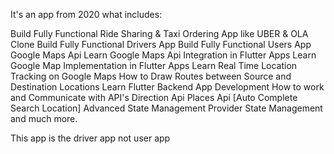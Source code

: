 It's an app from 2020 what includes:

Build Fully Functional Ride Sharing & Taxi Ordering App like UBER & OLA Clone
Build Fully Functional Drivers App
Build Fully Functional Users App
Google Maps Api
Learn Google Maps Api Integration in Flutter Apps
Learn Google Map Implementation in Flutter Apps
Learn Real Time Location Tracking on Google Maps
How to Draw Routes between Source and Destination Locations
Learn Flutter Backend App Development
How to work and Communicate with API's
Direction Api
Places Api [Auto Complete Search Location]
Advanced State Management
Provider State Management
and much more.

This app is the driver app not user app